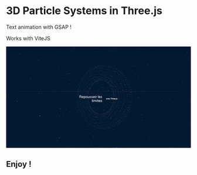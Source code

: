 # 3D Particle Systems in Three.js
Text animation with GSAP !

Works with ViteJS

![alt text](https://github.com/romainviollet/particle-systems-with-threejs/blob/main/assets/images/printScreen.png?raw=true)

## Enjoy !
